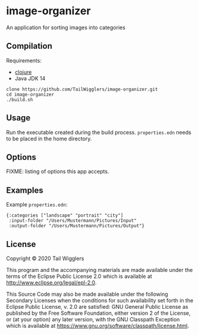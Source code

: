 # image-organizer

An application for sorting images into categories

## Compilation

Requirements:

* [clojure](https://clojure.org/guides/getting_started)
* Java JDK 14

```
clone https://github.com/TailWigglers/image-organizer.git
cd image-organizer
./build.sh
```

## Usage

Run the executable created during the build process.
`properties.edn` needs to be placed in the home directory.

## Options

FIXME: listing of options this app accepts.

## Examples

Example `properties.edn`:

```
{:categories ["landscape" "portrait" "city"]
 :input-folder "/Users/Mustermann/Pictures/Input"
 :output-folder "/Users/Mustermann/Pictures/Output"}
```

## License

Copyright © 2020 Tail Wigglers

This program and the accompanying materials are made available under the
terms of the Eclipse Public License 2.0 which is available at
http://www.eclipse.org/legal/epl-2.0.

This Source Code may also be made available under the following Secondary
Licenses when the conditions for such availability set forth in the Eclipse
Public License, v. 2.0 are satisfied: GNU General Public License as published by
the Free Software Foundation, either version 2 of the License, or (at your
option) any later version, with the GNU Classpath Exception which is available
at https://www.gnu.org/software/classpath/license.html.
